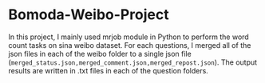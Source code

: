 # Bomoda-Weibo-Project
In this project, I mainly used mrjob module in Python to perform the word count tasks on sina weibo dataset. For each questions, I merged all of the json files in each of the weibo folder to a single json file (`merged_status.json,merged_comment.json,merged_repost.json`). The output results are written in .txt files in each of the question folders.
